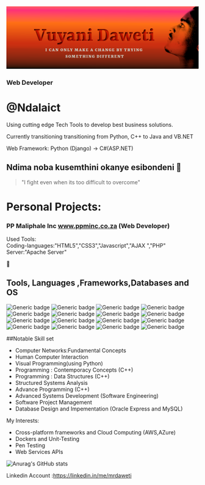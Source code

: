 <img src="/github.png" alt="hi" class="inline"/>

### Web Developer 
# @Ndalaict

Using cutting edge Tech Tools to develop best business solutions.

Currently transitioning transitioning from Python, C++ to Java and VB.NET 

Web Framework: Python (Django) -> C#(ASP.NET)



## Ndima noba kusemthini okanye esibondeni 👋 
> "I fight even when its too difficult to overcome"

# Personal Projects: 
 ### PP Maliphale Inc www.ppminc.co.za (Web Developer)
 Used Tools:<br>
    Coding-languages:"HTML5","CSS3","Javascript","AJAX ","PHP" <br/>
    Server:"Apache Server"
    
 
:wrench:
## Tools, Languages ,Frameworks,Databases and OS  <br/>
![Generic badge](https://img.shields.io/badge/Language-Java-orange.svg)
![Generic badge](https://img.shields.io/badge/Language-Python-yellow.svg)
![Generic badge](https://img.shields.io/badge/Language-C++-ORANGE.svg)
![Generic badge](https://img.shields.io/badge/Framework-Qt-ORANGE.svg)
![Generic badge](https://img.shields.io/badge/Framework-ASP.NET-silver.svg)
![Generic badge](https://img.shields.io/badge/Tool-VSCode-white.svg)
![Generic badge](https://img.shields.io/badge/Tool-IntelliJ-orange.svg)
![Generic badge](https://img.shields.io/badge/Tool-Github-green.svg)
![Generic badge](https://img.shields.io/badge/DB-MySQL-blue.svg)
![Generic badge](https://img.shields.io/badge/DB-OracleExpress-red.svg)
![Generic badge](https://img.shields.io/badge/Tools-VisualStudio2019-ORANGE.svg)
![Generic badge](https://img.shields.io/badge/TextEditor-SublimeText-pink.svg)
![Generic badge](https://img.shields.io/badge/Tools-AdobeXd-ORANGE.svg)
![Generic badge](https://img.shields.io/badge/Tools-Atom-ORANGE.svg)
![Generic badge](https://img.shields.io/badge/OS-Windows-ORANGE.svg)
![Generic badge](https://img.shields.io/badge/OS-Windows-ORANGE.svg)



##Notable Skill set
  - Computer Networks:Fundamental Concepts
  - Human Computer Interaction 
  - Visual Programming(using Python) 
  - Programming : Contemporacy Concepts (C++)
  - Programming : Data Structures (C++)
  - Structured Systems Analysis
  - Advance Programming (C++)
  - Advanced Systems Development (Software Engineering)
  - Software Project Management 
  - Database Design and Impementation  (Oracle Express and MySQL)

My Interests: 
 - Cross-platform frameworks and Cloud Computing (AWS,AZure)
 - Dockers and Unit-Testing 
 - Pen Testing 
 - Web Services APIs
  
 

![Anurag's GitHub stats](https://github-readme-stats.vercel.app/api?username=Loboa&show_icons=true&theme=radical)

Linkedin Account :https://linkedin.in/me/mrdaweti

